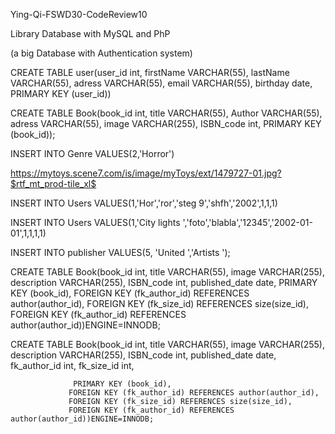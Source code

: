 Ying-Qi-FSWD30-CodeReview10

Library Database with MySQL and PhP 

(a big Database with Authentication system)


CREATE TABLE user(user_id int,
                  firstName VARCHAR(55),
                  lastName VARCHAR(55),
                  adress VARCHAR(55),
                  email VARCHAR(55),
                  birthday date,
                  PRIMARY KEY (user_id))

CREATE TABLE Book(book_id int,
                  title VARCHAR(55),
                  Author VARCHAR(55),
                  adress VARCHAR(55),
                  image VARCHAR(255),
                  ISBN_code int,
                  PRIMARY KEY (book_id));

INSERT INTO Genre VALUES(2,'Horror')


https://mytoys.scene7.com/is/image/myToys/ext/1479727-01.jpg?$rtf_mt_prod-tile_xl$

INSERT INTO Users VALUES(1,'Hor','ror','steg 9','shfh','2002',1,1,1)

INSERT INTO Users VALUES(1,'City lights ','foto','blabla','12345','2002-01-01',1,1,1,1)


INSERT INTO publisher VALUES(5, 'United ','Artists ');



CREATE TABLE Book(book_id int,
                  title VARCHAR(55),
                  image VARCHAR(255),
                  description VARCHAR(255),
                  ISBN_code int,
                  published_date date,
                  PRIMARY KEY (book_id),
                 FOREIGN KEY (fk_author_id) REFERENCES author(author_id),
                 FOREIGN KEY (fk_size_id) REFERENCES size(size_id),
                 FOREIGN KEY (fk_author_id) REFERENCES author(author_id))ENGINE=INNODB;


CREATE TABLE Book(book_id int,
                  title VARCHAR(55),
                  image VARCHAR(255),
                  description VARCHAR(255),
                  ISBN_code int,
                  published_date date,
        fk_author_id int,
fk_size_id int,


                  PRIMARY KEY (book_id),
                 FOREIGN KEY (fk_author_id) REFERENCES author(author_id),
                 FOREIGN KEY (fk_size_id) REFERENCES size(size_id),
                 FOREIGN KEY (fk_author_id) REFERENCES author(author_id))ENGINE=INNODB;


